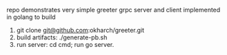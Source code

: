 repo demonstrates very simple greeter grpc server and client implemented in golang
to build
1. git clone git@github.com:okharch/greeter.git
2. build artifacts: ./generate-pb.sh
3. run server: cd cmd; run go server.